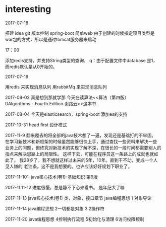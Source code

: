 # interesting
2017-07-18

 搭建 idea git 版本控制
 spring-boot 简单web
 由于创建的时候指定项目类型是war包的方式，所以是通过tomcat服务器来启动
 
 17：00
 
 添加redis支持，并支持String类型的查询，
 q：由于配置文件中database 是1，而redis默认是从0开始的。
 
 
 2017-07-19
 
 用redis 来实现消息队列
 用rabbitMq 来实现消息队列
 
 
 2017-08-02
 真是想到那就学那
 今天在读算法<<算法（第四版）DAlgorithms.-.Fourth.Edition.谢路云>>这本书
 
 2017-08-04
 今天是elasticsearch，spring-boot 添加es的支持
 
 2017-10-31
 head first 设计模式
 
 
 2017-11-9
 翻来覆去的将全部的java技术想了一遍，发现还是基础打的不牢固。
 在学习新技术和新框架的时候虽然能够很快上手，通过查找一些资料来解决一些
 业务上的问题，但终究对新技术的实现了解不深，在很长的一段时间都需要别人的
 指点来解决思路上的局限性。
 这样下去，可能在程序员这一条路上的成就也就如此了。
 我28岁了，我不想就这样过未来的5年，10年。直到干不动，变成一个人见人嫌的
 老油条。这不是我想要的。也许应该好好规划下职业了。
 
 
 2017-11-10``
 java核心技术(卷1)-基础知识 第9版
 
 2017-11.11-12
 进度很慢，总是静不下心来看书。
 是年纪大了嘛
 
 2017-11-13
 java核心技术(卷1) 类，对象，接口章节
 java编程思想 1 对象导论
 
 2017-11-14
 java编程思想 2一切都是对象 3.2操作符
 
 2017-11-20
 java编程思想 4控制执行流程 5初始化与清理 6访问权限控制
  
 